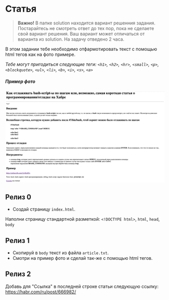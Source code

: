 # Статья
> **Важно!** В папке solution находится вариант решенния задания. Постарайтесь не смотреть ответ до тех пор, пока не сделаете свой вариант решения. Ваш вариант может отличаться от варианта из solution. На задачу отведено 2 часа.

В этом задании тебе необходимо отфармотировать текст с помощью html тегов как на фото примере.

*Тебе могут пригодиться следующие теги: `<h1>`, `<h2>`, `<hr>`, `<small>`, `<p>`, `<blockquote>`, `<ul>`, `<li>`, `<b>`, `<i>`, `<s>`, `<a>`*

##### Пример фото
[<img src="/readme-assets/article.png" width="600"/>](/readme-assets/article.png)

## Релиз 0
- Создай страницу `index.html`.

Наполни страницу стандартной разметкой: `<!DOCTYPE html>`, `html`, `head`, `body`

## Релиз 1
- Скопируй в `body` текст из файла `article.txt`.
- Смотри на пример фото и сделай так-же с помощью html тегов.

## Релиз 2
Добавь для "Ссылка" в последней строке статьи следующую ссылку: https://habr.com/ru/post/666982/
